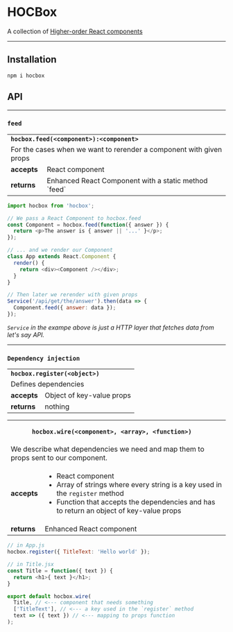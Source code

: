 # HOCBox

A collection of [Higher-order React components](https://github.com/krasimir/react-in-patterns/tree/master/patterns/higher-order-components)

---

## Installation

`npm i hocbox`

## API

---

### `feed`

<table>
  <tbody>
  <tr>
    <td colspan="2"><strong><code>hocbox.feed(&lt;component>):&lt;component></code></strong></td>
  </tr>
  <tr>
    <td colspan="2">For the cases when we want to rerender a component with given props</td>
  </tr>
  <tr>
    <td><strong>accepts</strong></td>
    <td>React component</td>
  </tr>
  <tr>
    <td><strong>returns</strong></td>
    <td>Enhanced React Component with a static method `feed`</td>
  </tr>
  </tbody>
</table>


```js
import hocbox from 'hocbox';

// We pass a React Component to hocbox.feed
const Component = hocbox.feed(function({ answer }) {
  return <p>The answer is { answer || '...' }</p>;
});

// ... and we render our Component
class App extends React.Component {
  render() {
    return <div><Component /></div>;
  }
}

// Then later we rerender with given props
Service('/api/get/the/answer').then(data => {
  Component.feed({ answer: data });
});


```

*`Service` in the exampe above is just a HTTP layer that fetches data from let's say API.*

---

### `Dependency injection`

<table>
  <tbody>
  <tr>
    <td colspan="2"><strong><code>hocbox.register(&lt;object>)</code></strong></td>
  </tr>
  <tr>
    <td colspan="2">Defines dependencies</td>
  </tr>
  <tr>
    <td><strong>accepts</strong></td>
    <td>Object of key-value props</td>
  </tr>
  <tr>
    <td><strong>returns</strong></td>
    <td>nothing</td>
  </tr>
  </tbody>
</table>

<table>
  <tbody>
  <tr>
    <td colspan="2"><strong><code>
      hocbox.wire(&lt;component>, &lt;array>, &lt;function>)
    </code></strong></td>
  </tr>
  <tr>
    <td colspan="2">We describe what dependencies we need and map them to props sent to our component.</td>
  </tr>
  <tr>
    <td><strong>accepts</strong></td>
    <td>
      <ul>
        <li>React component</li>
        <li>Array of strings where every string is a key used in the <code>register</code> method</li>
        <li>Function that accepts the dependencies and has to return an object of key-value props</li>
      </ul>
    </td>
  </tr>
  <tr>
    <td><strong>returns</strong></td>
    <td>Enhanced React component</td>
  </tr>
  </tbody>
</table>

```js
// in App.js
hocbox.register({ TitleText: 'Hello world' });

// in Title.jsx
const Title = function({ text }) {
  return <h1>{ text }</h1>;
}

export default hocbox.wire(
  Title, // <--- component that needs something
  ['TitleText'], // <--- a key used in the `register` method
  text => ({ text }) // <--- mapping to props function
);
```